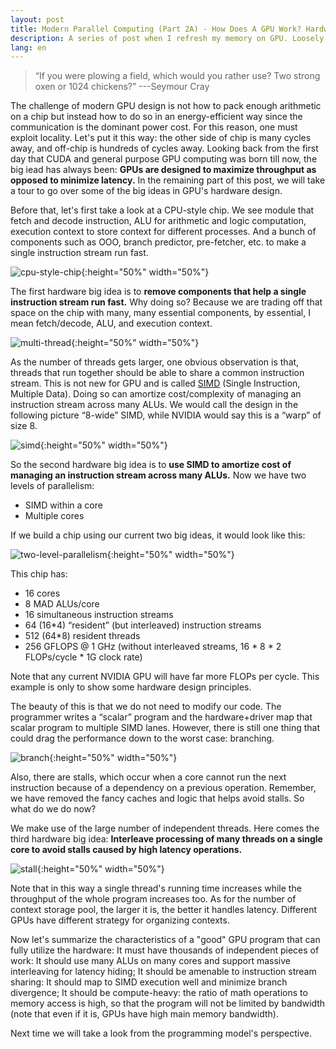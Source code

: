```yaml
---
layout: post
title: Modern Parallel Computing (Part 2A) - How Does A GPU Work? Hardware Big Ideas 
description: A series of post when I refresh my memory on GPU. Loosely based on JDO's course material.
lang: en
---
```


> “If you were plowing a field, which would you rather use? Two strong oxen or 1024 chickens?” ---Seymour Cray

The challenge of modern GPU design is not how to pack enough arithmetic on a chip but instead how to do so in an energy-efficient way since the communication is the dominant power cost. For this reason, one must exploit locality. Let's put it this way: the other side of chip is many cycles away, and off-chip is hundreds of cycles away. Looking back from the first day that CUDA and general purpose GPU computing was born till now, the big iead has always been: **GPUs are designed to maximize throughput as opposed to minimize latency.** In the remaining part of this post, we will take a tour to go over some of the big ideas in GPU's hardware design.

Before that, let's first take a look at a CPU-style chip. We see module that fetch and decode instruction, ALU for arithmetic and logic computation, execution context to store context for different processes. And a bunch of components such as OOO, branch predictor, pre-fetcher, etc. to make a single instruction stream run fast.

![cpu-style-chip](/public/images/cpu-style-chip.png){:height="50%" width="50%"}

The first hardware big idea is to **remove components that help a single instruction stream run fast.** Why doing so? Because we are trading off that space on the chip with many, many essential components, by essential, I mean fetch/decode, ALU, and execution context.

![multi-thread](/public/images/multi-thread.png){:height="50%" width="50%"}

As the number of threads gets larger, one obvious observation is that, threads that run together should be able to share a common instruction stream. This is not new for GPU and is called [SIMD](https://en.wikipedia.org/wiki/SIMD) (Single Instruction, Multiple Data). Doing so can amortize cost/complexity of managing an instruction stream across many ALUs. We would call the design in the following picture “8-wide” SIMD, while NVIDIA would say this is a “warp” of size 8.

![simd](/public/images/simd.png){:height="50%" width="50%"}

So the second hardware big idea is to **use SIMD to amortize cost of managing an instruction stream across many ALUs.** Now we have two levels of parallelism:
  - SIMD within a core
  - Multiple cores

If we build a chip using our current two big ideas, it would look like this:

![two-level-parallelism](/public/images/two-level-parallelism.png){:height="50%" width="50%"}

This chip has:
- 16 cores
- 8 MAD ALUs/core
- 16 simultaneous instruction streams
- 64 (16*4) “resident” (but interleaved) instruction streams
- 512 (64*8) resident threads
- 256 GFLOPS @ 1 GHz (without interleaved streams, 16 * 8 * 2 FLOPs/cycle * 1G clock rate)

Note that any current NVIDIA GPU will have far more FLOPs per cycle. This example is only to show some hardware design principles.

The beauty of this is that we do not need to modify our code. The programmer writes a “scalar” program and the hardware+driver map that scalar program to multiple SIMD lanes. However, there is still one thing that could drag the performance down to the worst case: branching.

![branch](/public/images/branch.png){:height="50%" width="50%"}

Also, there are stalls, which occur when a core cannot run the next instruction because of a dependency on a previous operation. Remember, we have removed the fancy caches and logic that helps avoid stalls. So what do we do now?

We make use of the large number of independent threads. Here comes the third hardware big idea: **Interleave processing of many threads on a single core to avoid stalls caused by high latency operations.**

![stall](/public/images/stall.png){:height="50%" width="50%"}

Note that in this way a single thread's running time increases while the throughput of the whole program increases too. As for the number of context storage pool, the larger it is, the better it handles latency. Different GPUs have different strategy for organizing contexts.

Now let's summarize the characteristics of a "good" GPU program that can fully utilize the hardware: It must have thousands of independent pieces of work: It should use many ALUs on many cores and support massive interleaving for latency hiding; It should be amenable to instruction stream sharing: It should map to SIMD execution well and minimize branch divergence; It should be compute-heavy: the ratio of math operations to memory access is high, so that the program will not be limited by bandwidth (note that even if it is, GPUs have high main memory bandwidth).

Next time we will take a look from the programming model's perspective.
